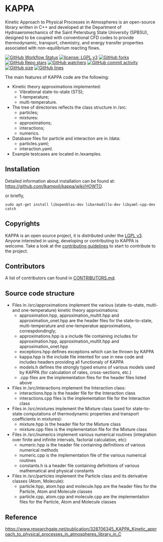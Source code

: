 # KAPPA
Kinetic Approach to Physical Processes in Atmospheres is an open-source library 
written in C++ and developed at the Department of Hydroaeromechanics of the 
Saint Petersburg State University (SPBSU), designed to be coupled with 
conventional CFD codes to provide thermodynamic, transport, chemistry, and 
energy transfer properties associated with non-equilibrium reacting flows.

[![GitHub Workflow Status](https://img.shields.io/github/workflow/status/lkampoli/kappa/CMake?style=plastic)](https://github.com/lkampoli/kappa/actions)
[![license: LGPL v3](https://img.shields.io/github/license/lkampoli/kappa?color=orange&style=plastic)](https://www.gnu.org/licenses/lgpl-3.0)
[![GitHub forks](https://img.shields.io/github/forks/lkampoli/kappa?style=plastic)](https://github.com/lkampoli/kappa/network/members)
[![GitHub Repo stars](https://img.shields.io/github/stars/lkampoli/kappa?color=yellow&style=plastic)](https://github.com/lkampoli/kappa/stargazers)
[![GitHub watchers](https://img.shields.io/github/watchers/lkampoli/kappa?color=green&style=plastic)](https://github.com/lkampoli/kappa/watchers)
[![GitHub commit activity](https://img.shields.io/github/commit-activity/m/lkampoli/kappa?color=red&style=plastic)](https://github.com/lkampoli/kappa/graphs/commit-activity)
[![GitHub size](https://img.shields.io/github/languages/code-size/lkampoli/kappa?color=violet&style=plastic)]()
[![GitHub lines](https://img.shields.io/tokei/lines/github/lkampoli/kappa?color=pink&style=plastic)]()
<!-- [![GitHub language count](https://img.shields.io/github/languages/count/lkampoli/kappa?color=cyan&style=plastic)]() -->

The main features of KAPPA code are the following:
* Kinetic theory approximations implemented:
    - Vibrational state-to-state (STS);
    - 1-temperature;
    - multi-temperature.
* The tree of directories reflects the class structure in /src:
    - particles;
    - mixtures:
    - approximations;
    - interactions;
    - numerics.
* Database files for particle and interaction are in /data:
    - particles.yaml;
    - interaction.yaml.
* Example testcases are located in /examples.

## Installation
Detailed information about installation can be found at:
https://github.com/lkampoli/kappa/wiki/HOWTO.

or briefly, 

`sudo apt-get install libopenblas-dev libarmadillo-dev libyaml-cpp-dev catch`

## Copyrights

KAPPA is an open source project, it is distributed under the 
[LGPL v3](https://www.gnu.org/licenses/lgpl-3.0.en.html). Anyone interested in 
using, developing or contributing to KAPPA is welcome. Take a look at the 
[contributing guidelines](CONTRIBUTING.md) to start to contribute to the 
project.

## Contributors

A list of contributors can found in [CONTRIBUTORS.md](CONTRIBUTORS.md).

## Source code structure

* Files in /src/approximations implement the various (state-to-state, multi- and one-temperature) kinetic theory approximations:
    - approximation.hpp, approximation_multit.hpp and approximation_onet.hpp are the header files for the state-to-state, multi-temperature and one-temperatue approximations, correspdondingly;
    - approximations.hpp is a include file containing includes for approximation.hpp, approximation_multit.hpp and approximation_onet.hpp
    - exceptions.hpp defines exceptions which can be thrown by KAPPA
    - kappa.hpp is the include file intented for use in new code and includes headers providing all functionaly of KAPPA
    - models.h defines the strongly typed enums of various models used by KAPPA (for calculation of rates, cross-sections, etc.)
    - .cpp files are the implementation files for the header files listed above
* Files in /src/interactions implement the Interaction class:
    - interactions.hpp is the header file for the Interaction class
    - interactions.cpp files is the implementation file for the Interaction class
* Files in /src/mixtures implement the Mixture class (used for state-to-state computations of thermodynamic properties and transport coefficients in mixtures):
    - mixture.hpp is the header file for the Mixture class
    - mixture.cpp files is the implementation file for the Mixture class
* Files in /src/numerics implement various numerical routines (integration over finite and infinite intervals, factorial calculation, etc):
    - numeric.hpp is the header file containing definitions of various numerical methods
    - numeric.cpp is the implementation file of the various numerical routines
    - constants.h is a header file containing definitions of various mathematical and physical constants
* Files in /src/particles implement the Particle class and its derivative classes (Atom, Molecule):
    - particle.hpp, atom.hpp and molecule.hpp are the header files for the Particle, Atom and Molecule classes
    - particle.cpp, atom.cpp and molecule.cpp are the implementation files for the Particle, Atom and Molecule classes
    
## Reference 
https://www.researchgate.net/publication/328706345_KAPPA_Kinetic_approach_to_physical_processes_in_atmospheres_library_in_C
